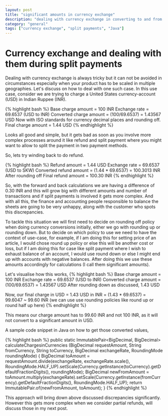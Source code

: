 ```yaml
---
layout: post
title: "significant amounts in currency exchange"
description: "dealing with currency exchange in converting to and from and dealing with split payments"
category: "general"
tags: ["currency exchange", "split payments", "Java"]
---
```


Currency exchange and dealing with them during split payments
=============================================================

Dealing with currency exchange is always tricky but it can not be avoided in circumstances especially when your product has to be scaled in multiple geographies. Let's discuss on how to deal with one such case.
In this use case, consider we are trying to charge a United States currency-account (USD) in Indian Ruppee (INR).

{% highlight bash %}
Base charge amount = 100 INR
Exchange rate = 69.6537 (USD to INR)
Converted charge amount = (100/69.6537) = 1.43567 USD
Now with ISO standards for currency decimal places and rounding off.
Final charge amount = 1.44 USD
{% endhighlight %}

Looks all good and simple, but it gets bad as soon as you involve more complex processes around it like refund and split payment where you might want to allow to split the payment in two payment methods.

So, lets try winding back to do refund.

{% highlight bash %}
Refund amount = 1.44 USD
Exchange rate = 69.6537 (USD to SKW)
Converted refund amount = (1.44 * 69.6537) = 100.3013 INR
After rounding off
Final refund amount = 100.30 INR
{% endhighlight %}

So, with the forward and back calculations we are having a difference of 0.30 INR and this will grow big with different amounts and number of transactions and if split payments is involved it gets more complex. And with all this, the finance and accounting people responsible to balance the sheets are going to be very unhappy, along with the customer who spots this discrepancies.

To tackle this situation we  will first need to decide on rounding off policy when doing currency conversions initially, either we go with rounding up or rounding down. But to decide on which policy to use we need to have the context of use-case, for example, if I am doing this for setting price of an article, I would chose round up policy or else this will be another cost or loss, but if I am doing this for case like split payment where I wish to exhaust balance of an account, I would use round down or else I might end up with accounts with negative balances. After doing this we use these amounts accordingly for calculations (I call them significant amounts).

Let's visualise how this works,
{% highlight bash %}
Base charge amount = 100 INR
Exchange rate = 69.6537 (USD to INR)
Converted charge amount = (100/69.6537) = 1.43567 USD
After rounding down as discussed, 1.43 USD

Now, our final charge
in USD = 1.43 USD
in INR = (1.43 * 69.6537) = 99.6047 ~ 99.60 INR (we can use use rounding policies like round up or round half up here)
{% endhighlight %}

This means our charge amount has to 99.60 INR and not 100 INR, as it will not convert to a significant amount in USD.

A sample code snippet in Java on how to get those converted values,

{% highlight bash %}
public static ImmutablePair<BigDecimal, BigDecimal> calculateChargesinCurrencies (BigDecimal requestAmount,
        String fromCurrency, String toCurrency, BigDecimal exchangeRate, RoundingMode roundingMode) {
        BigDecimal toAmount =
            requestAmount.divide(exchangeRate, exchangeRate.scale(), RoundingMode.HALF_UP).setScale(Currency.getInstance(toCurrency).getDefaultFractionDigits(),
                roundingMode);
        BigDecimal newFromAmount =
            toAmount.multiply(exchangeRate).setScale(Currency.getInstance(fromCurrency).getDefaultFractionDigits(),
                RoundingMode.HALF_UP);
        return ImmutablePair.of(newFromAmount, toAmount);
    }
{% endhighlight %}

This approach will bring down above discussed discrepancies significantly. However this gets more complex when we consider partial refunds, will discuss those in my next post.
